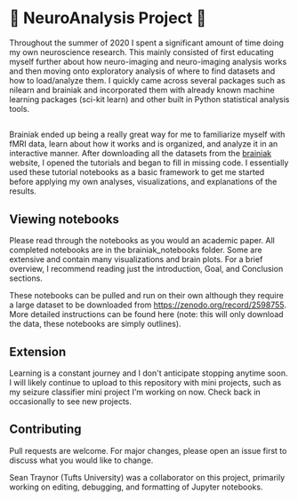 # 🧠 NeuroAnalysis Project 🧠

Throughout the summer of 2020 I spent a significant amount of time doing my own neuroscience research. This mainly consisted of first educating myself further about how neuro-imaging and neuro-imaging analysis works and then moving onto exploratory analysis of where to find datasets and how to load/analyze them. I quickly came across several packages such as nilearn and brainiak and incorporated them with already known machine learning packages (sci-kit learn) and other built in Python statistical analysis tools.


##
Brainiak ended up being a really great way for me to familiarize myself with fMRI data, learn about how it works and is organized, and analyze it in an interactive manner. After downloading all the datasets from the [brainiak](https://brainiak.org/tutorials/) website, I opened the tutorials and began to fill in missing code. I essentially used these tutorial notebooks as a basic framework to get me started before applying my own analyses, visualizations, and explanations of the results. 


## Viewing notebooks

Please read through the notebooks as you would an academic paper. All completed notebooks are in the brainiak_notebooks folder. Some are extensive and contain many visualizations and brain plots. For a brief overview, I recommend reading just the introduction, Goal, and Conclusion sections. 

These notebooks can be pulled and run on their own although they require a large dataset to be downloaded from https://zenodo.org/record/2598755. More detailed instructions can be found here (note: this will only download the data, these notebooks are simply outlines).

## Extension 
Learning is a constant journey and I don't anticipate stopping anytime soon. I will likely continue to upload to this repository with mini projects, such as my seizure classifier mini project I'm working on now. Check back in occasionally to see new projects. 

## Contributing
Pull requests are welcome. For major changes, please open an issue first to discuss what you would like to change.

Sean Traynor (Tufts University) was a collaborator on this project, primarily working on editing, debugging, and formatting of Jupyter notebooks. 
